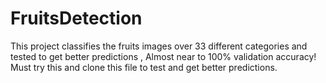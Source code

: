 # FruitsDetection
This project classifies the fruits images over 33 different categories and tested to get better predictions , Almost near to 100% validation accuracy! Must try this and clone this file to test and get better predictions.
